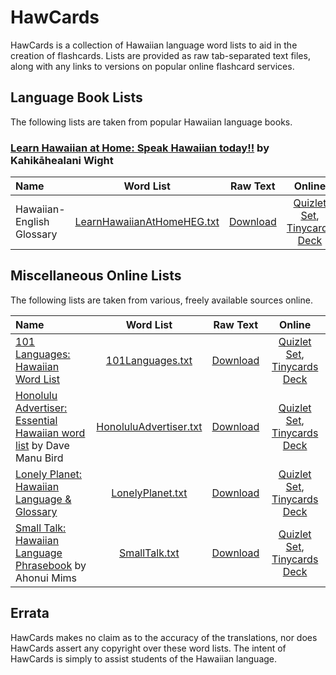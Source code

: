 # HawCards #

HawCards is a collection of Hawaiian language word lists to aid in the creation of flashcards. Lists are provided as raw tab-separated text files, along with any links to versions on popular online flashcard services.

## Language Book Lists ##

The following lists are taken from popular Hawaiian language books.

### [Learn Hawaiian at Home: Speak Hawaiian today!!](https://www.amazon.com/Learn-Hawaiian-Home-English/dp/1573062456/) by Kahikāhealani Wight ###

| Name | Word List | Raw Text | Online |
|:-----|:---------:|:--------:|:-------:|
| Hawaiian-English Glossary | [LearnHawaiianAtHomeHEG.txt](./lists/LearnHawaiianAtHome/LearnHawaiianAtHomeHEG.txt) | [Download](https://raw.githubusercontent.com/jonthysell/HawCards/master/lists/LearnHawaiianAtHome/LearnHawaiianAtHomeHEG.txt) | [Quizlet Set](https://quizlet.com/361182040), [Tinycards Deck](https://tiny.cards/decks/KGAr7W8K) |

## Miscellaneous Online Lists ##

The following lists are taken from various, freely available sources online.

| Name | Word List | Raw Text | Online |
|:-----|:---------:|:--------:|:-------:|
| [101 Languages: Hawaiian Word List](https://www.101languages.net/hawaiian/hawaiian-word-list/) | [101Languages.txt](./lists/101Languages.txt) | [Download](https://raw.githubusercontent.com/jonthysell/HawCards/master/lists/101Languages.txt) | [Quizlet Set](https://quizlet.com/361147531), [Tinycards Deck](https://tiny.cards/decks/KGAmifAP) |
| [Honolulu Advertiser: Essential Hawaiian word list](http://the.honoluluadvertiser.com/article/2007/Jul/06/ln/wordlist.html) by Dave Manu Bird | [HonoluluAdvertiser.txt](./lists/HonoluluAdvertiser.txt) | [Download](https://raw.githubusercontent.com/jonthysell/HawCards/master/lists/HonoluluAdvertiserEssential.txt) | [Quizlet Set](https://quizlet.com/172485514), [Tinycards Deck](https://tiny.cards/decks/KGAnj2sq) |
| [Lonely Planet: Hawaiian Language & Glossary](http://media.lonelyplanet.com/shop/pdfs/hawaiian-language-glossary-secure.pdf) | [LonelyPlanet.txt](./lists/LonelyPlanet.txt) | [Download](https://raw.githubusercontent.com/jonthysell/HawCards/master/lists/LonelyPlanet.txt) | [Quizlet Set](https://quizlet.com/361482358), [Tinycards Deck](https://tiny.cards/decks/KGCacD1h) |
| [Small Talk: Hawaiian Language Phrasebook](http://www.lulu.com/shop/ahonui-miuizlet.com/_4ogfhvms/small-talk/ebook/product-20369790.html) by Ahonui Mims | [SmallTalk.txt](./lists/SmallTalk.txt) | [Download](https://raw.githubusercontent.com/jonthysell/HawCards/master/lists/SmallTalk.txt) | [Quizlet Set](https://quizlet.com/282942067), [Tinycards Deck](https://tiny.cards/decks/KGAnDz7S) |

## Errata ##

HawCards makes no claim as to the accuracy of the translations, nor does HawCards assert any copyright over these word lists. The intent of HawCards is simply to assist students of the Hawaiian language.
